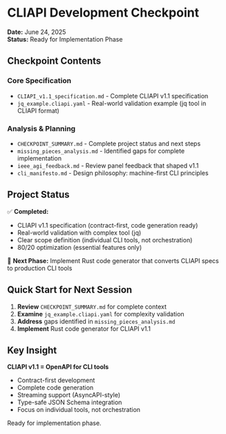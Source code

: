 # CLIAPI Development Checkpoint

**Date:** June 24, 2025  
**Status:** Ready for Implementation Phase

## Checkpoint Contents

### Core Specification
- `CLIAPI_v1.1_specification.md` - Complete CLIAPI v1.1 specification
- `jq_example.cliapi.yaml` - Real-world validation example (jq tool in CLIAPI format)

### Analysis & Planning
- `CHECKPOINT_SUMMARY.md` - Complete project status and next steps
- `missing_pieces_analysis.md` - Identified gaps for complete implementation
- `ieee_agi_feedback.md` - Review panel feedback that shaped v1.1
- `cli_manifesto.md` - Design philosophy: machine-first CLI principles

## Project Status

✅ **Completed:**
- CLIAPI v1.1 specification (contract-first, code generation ready)
- Real-world validation with complex tool (jq)
- Clear scope definition (individual CLI tools, not orchestration)
- 80/20 optimization (essential features only)

🎯 **Next Phase:** 
Implement Rust code generator that converts CLIAPI specs to production CLI tools

## Quick Start for Next Session

1. **Review** `CHECKPOINT_SUMMARY.md` for complete context
2. **Examine** `jq_example.cliapi.yaml` for complexity validation
3. **Address** gaps identified in `missing_pieces_analysis.md`
4. **Implement** Rust code generator for CLIAPI v1.1

## Key Insight

**CLIAPI v1.1 = OpenAPI for CLI tools**
- Contract-first development
- Complete code generation
- Streaming support (AsyncAPI-style)
- Type-safe JSON Schema integration
- Focus on individual tools, not orchestration

Ready for implementation phase.
